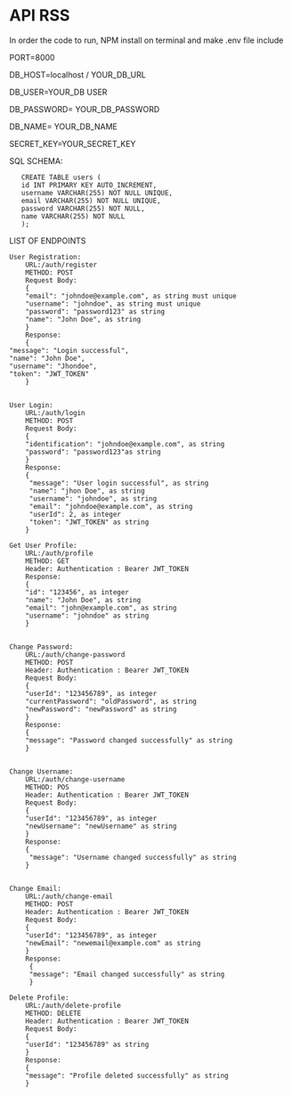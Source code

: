 # API RSS

<p> In order the code to run, 
  NPM install on terminal and make .env file include</p>
  
<p>PORT=8000</p>
<p>DB_HOST=localhost / YOUR_DB_URL</p>
<p>DB_USER=YOUR_DB USER</p>
<p>DB_PASSWORD= YOUR_DB_PASSWORD</p>
<p>DB_NAME= YOUR_DB_NAME</p>
<p>SECRET_KEY=YOUR_SECRET_KEY</p>

<p> SQL SCHEMA: <br>
  
  
       CREATE TABLE users (
       id INT PRIMARY KEY AUTO_INCREMENT,
       username VARCHAR(255) NOT NULL UNIQUE,
       email VARCHAR(255) NOT NULL UNIQUE,
       password VARCHAR(255) NOT NULL,
       name VARCHAR(255) NOT NULL
       );   
</p>
<p>LIST OF ENDPOINTS <br>
  
    User Registration:
        URL:/auth/register
        METHOD: POST
        Request Body:
        {
        "email": "johndoe@example.com", as string must unique
        "username": "johndoe", as string must unique
        "password": "password123" as string 
        "name": "John Doe", as string 
        }
        Response: 
        {
    "message": "Login successful",
    "name": "John Doe",
    "username": "Jhondoe",
    "token": "JWT_TOKEN"
        }


    User Login:
        URL:/auth/login
        METHOD: POST
        Request Body: 
        {
        "identification": "johndoe@example.com", as string 
        "password": "password123"as string 
        }
        Response:
        {
         "message": "User login successful", as string 
         "name": "jhon Doe", as string 
         "username": "johndoe", as string 
         "email": "johndoe@example.com", as string 
         "userId": 2, as integer
         "token": "JWT_TOKEN" as string 
        }

    Get User Profile:
        URL:/auth/profile
        METHOD: GET
        Header: Authentication : Bearer JWT_TOKEN
        Response: 
        {
        "id": "123456", as integer
        "name": "John Doe", as string 
        "email": "john@example.com", as string 
        "username": "johndoe" as string 
        }

        
    Change Password:
        URL:/auth/change-password
        METHOD: POST
        Header: Authentication : Bearer JWT_TOKEN
        Request Body:
        { 
        "userId": "123456789", as integer
        "currentPassword": "oldPassword", as string 
        "newPassword": "newPassword" as string 
        }
        Response:
        {
        "message": "Password changed successfully" as string 
        }


    Change Username:
        URL:/auth/change-username
        METHOD: POS
        Header: Authentication : Bearer JWT_TOKEN
        Request Body:
        {
        "userId": "123456789", as integer
        "newUsername": "newUsername" as string 
        }
        Response:
        {
         "message": "Username changed successfully" as string 
        }


    Change Email:
        URL:/auth/change-email
        METHOD: POST
        Header: Authentication : Bearer JWT_TOKEN
        Request Body:
        { 
        "userId": "123456789", as integer
        "newEmail": "newemail@example.com" as string 
        }
        Response:
         {
         "message": "Email changed successfully" as string 
         }

    Delete Profile:
        URL:/auth/delete-profile
        METHOD: DELETE
        Header: Authentication : Bearer JWT_TOKEN
        Request Body:
        { 
        "userId": "123456789" as string 
        }
        Response:
        {
        "message": "Profile deleted successfully" as string 
        }

  </p>
